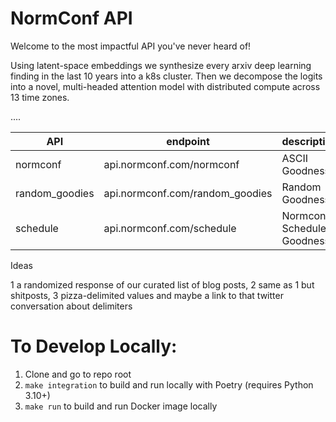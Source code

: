 # NormConf API
Welcome to the most impactful API you've never heard of!

Using latent-space embeddings we synthesize every arxiv deep learning finding in the last 10 years into a k8s cluster. Then we decompose the logits into a novel, multi-headed attention model with distributed compute across 13 time zones. 

....


| API            | endpoint                        | description                |
| -------------- | ------------------------------- | -------------------------- |
| normconf       | api.normconf.com/normconf       | ASCII Goodness             |
| random_goodies | api.normconf.com/random_goodies | Random Goodness            |
| schedule       | api.normconf.com/schedule       | Normconf Schedule Goodness |


Ideas

1 a randomized response of our curated list of blog posts,
2 same as 1 but shitposts,
3 pizza-delimited values and maybe a link to that twitter conversation about delimiters


# To Develop Locally: 

1. Clone and go to repo root
2. `make integration` to build and run locally with Poetry (requires Python 3.10+)
3. `make run` to build and run Docker image locally